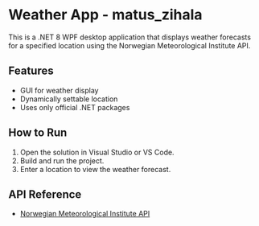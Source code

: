 # Weather App - matus_zihala

This is a .NET 8 WPF desktop application that displays weather forecasts for a specified location using the Norwegian Meteorological Institute API.

## Features
- GUI for weather display
- Dynamically settable location
- Uses only official .NET packages

## How to Run
1. Open the solution in Visual Studio or VS Code.
2. Build and run the project.
3. Enter a location to view the weather forecast.

## API Reference
- [Norwegian Meteorological Institute API](https://api.met.no/weatherapi/locationforecast/2.0/documentation#/)

